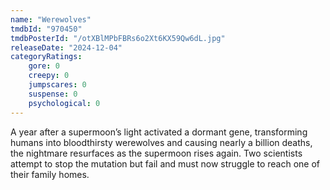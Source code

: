 ```yaml
---
name: "Werewolves"
tmdbId: "970450"
tmdbPosterId: "/otXBlMPbFBRs6o2Xt6KX59Qw6dL.jpg"
releaseDate: "2024-12-04"
categoryRatings:
    gore: 0
    creepy: 0
    jumpscares: 0
    suspense: 0
    psychological: 0
---
```

A year after a supermoon’s light activated a dormant gene, transforming humans into bloodthirsty werewolves and causing nearly a billion deaths, the nightmare resurfaces as the supermoon rises again. Two scientists attempt to stop the mutation but fail and must now struggle to reach one of their family homes.
